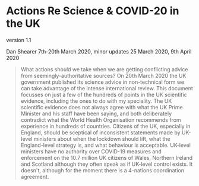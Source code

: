 # Actions Re Science & COVID-20 in the UK 

version 1.1

Dan Shearer
7th-20th March 2020, minor updates 25 March 2020, 9th April 2020

> What actions should we take when we are getting conflicting advice from
> seemingly-authoritative sources? On 20th March 2020 the UK government
> published its science advice in non-technical form we can take advantage of
> the intense international review. This document focusses on just a few of
> the hundreds of points in the UK scientific evidence, including the ones to
> do with my speciality. The UK scientific evidence does not always agree with
> what the UK Prime Minister and his staff have been saying, and both
> deliberately contradict what the World Health Organisation recommends from
> experience in hundreds of countries. Citizens of the UK, especially in
> England, should be sceptical of inconsistent statements made by UK-level
> ministers about when the lockdown should lift, what the England-level
> strategy is, and what behaviour is acceptable. UK-level ministers have no
> authority over COVID-19 measures and enforcement on the 10.7 million UK
> citizens of Wales, Northern Ireland and Scotland although they often speak
> as if UK-level control exists. It doesn't, although for the moment there is
> a 4-nations coordination agreement.
